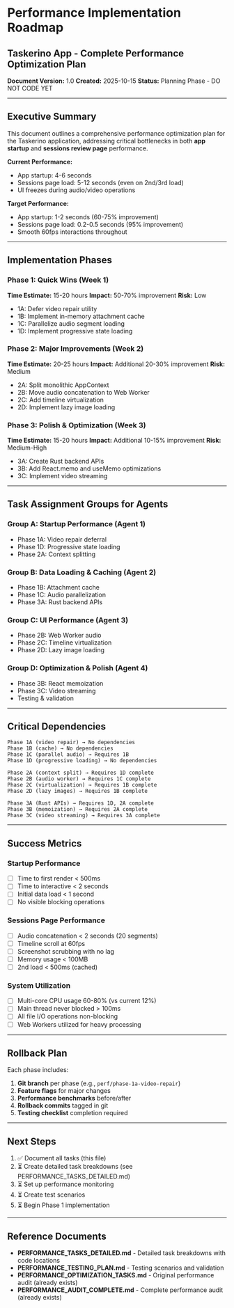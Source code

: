 # Performance Implementation Roadmap
## Taskerino App - Complete Performance Optimization Plan

**Document Version:** 1.0
**Created:** 2025-10-15
**Status:** Planning Phase - DO NOT CODE YET

---

## Executive Summary

This document outlines a comprehensive performance optimization plan for the Taskerino application, addressing critical bottlenecks in both **app startup** and **sessions review page** performance.

**Current Performance:**
- App startup: 4-6 seconds
- Sessions page load: 5-12 seconds (even on 2nd/3rd load)
- UI freezes during audio/video operations

**Target Performance:**
- App startup: 1-2 seconds (60-75% improvement)
- Sessions page load: 0.2-0.5 seconds (95% improvement)
- Smooth 60fps interactions throughout

---

## Implementation Phases

### Phase 1: Quick Wins (Week 1)
**Time Estimate:** 15-20 hours
**Impact:** 50-70% improvement
**Risk:** Low

- 1A: Defer video repair utility
- 1B: Implement in-memory attachment cache
- 1C: Parallelize audio segment loading
- 1D: Implement progressive state loading

### Phase 2: Major Improvements (Week 2)
**Time Estimate:** 20-25 hours
**Impact:** Additional 20-30% improvement
**Risk:** Medium

- 2A: Split monolithic AppContext
- 2B: Move audio concatenation to Web Worker
- 2C: Add timeline virtualization
- 2D: Implement lazy image loading

### Phase 3: Polish & Optimization (Week 3)
**Time Estimate:** 15-20 hours
**Impact:** Additional 10-15% improvement
**Risk:** Medium-High

- 3A: Create Rust backend APIs
- 3B: Add React.memo and useMemo optimizations
- 3C: Implement video streaming

---

## Task Assignment Groups for Agents

### Group A: Startup Performance (Agent 1)
- Phase 1A: Video repair deferral
- Phase 1D: Progressive state loading
- Phase 2A: Context splitting

### Group B: Data Loading & Caching (Agent 2)
- Phase 1B: Attachment cache
- Phase 1C: Audio parallelization
- Phase 3A: Rust backend APIs

### Group C: UI Performance (Agent 3)
- Phase 2B: Web Worker audio
- Phase 2C: Timeline virtualization
- Phase 2D: Lazy image loading

### Group D: Optimization & Polish (Agent 4)
- Phase 3B: React memoization
- Phase 3C: Video streaming
- Testing & validation

---

## Critical Dependencies

```
Phase 1A (video repair) → No dependencies
Phase 1B (cache) → No dependencies
Phase 1C (parallel audio) → Requires 1B
Phase 1D (progressive loading) → No dependencies

Phase 2A (context split) → Requires 1D complete
Phase 2B (audio worker) → Requires 1C complete
Phase 2C (virtualization) → Requires 1B complete
Phase 2D (lazy images) → Requires 1B complete

Phase 3A (Rust APIs) → Requires 1D, 2A complete
Phase 3B (memoization) → Requires 2A complete
Phase 3C (video streaming) → Requires 3A complete
```

---

## Success Metrics

### Startup Performance
- [ ] Time to first render < 500ms
- [ ] Time to interactive < 2 seconds
- [ ] Initial data load < 1 second
- [ ] No visible blocking operations

### Sessions Page Performance
- [ ] Audio concatenation < 2 seconds (20 segments)
- [ ] Timeline scroll at 60fps
- [ ] Screenshot scrubbing with no lag
- [ ] Memory usage < 100MB
- [ ] 2nd load < 500ms (cached)

### System Utilization
- [ ] Multi-core CPU usage 60-80% (vs current 12%)
- [ ] Main thread never blocked > 100ms
- [ ] All file I/O operations non-blocking
- [ ] Web Workers utilized for heavy processing

---

## Rollback Plan

Each phase includes:
1. **Git branch** per phase (e.g., `perf/phase-1a-video-repair`)
2. **Feature flags** for major changes
3. **Performance benchmarks** before/after
4. **Rollback commits** tagged in git
5. **Testing checklist** completion required

---

## Next Steps

1. ✅ Document all tasks (this file)
2. ⏳ Create detailed task breakdowns (see PERFORMANCE_TASKS_DETAILED.md)
3. ⏳ Set up performance monitoring
4. ⏳ Create test scenarios
5. ⏳ Begin Phase 1 implementation

---

## Reference Documents

- **PERFORMANCE_TASKS_DETAILED.md** - Detailed task breakdowns with code locations
- **PERFORMANCE_TESTING_PLAN.md** - Testing scenarios and validation
- **PERFORMANCE_OPTIMIZATION_TASKS.md** - Original performance audit (already exists)
- **PERFORMANCE_AUDIT_COMPLETE.md** - Complete performance audit (already exists)

